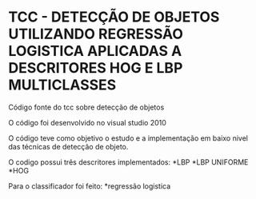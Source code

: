 # TCC - DETECÇÃO DE OBJETOS UTILIZANDO REGRESSÃO LOGISTICA APLICADAS A DESCRITORES HOG E LBP MULTICLASSES 
Código fonte do tcc sobre detecção de objetos

O código foi desenvolvido no visual studio 2010

O código teve como objetivo o estudo e a implementação em baixo nivel das  técnicas de detecção de objeto.

O codigo possui três descritores implementados:
*LBP
*LBP UNIFORME
*HOG

Para o classificador foi feito:
*regressão logistica
